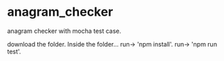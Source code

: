 # anagram_checker
anagram checker with mocha test case.

download the folder. Inside the folder...
run-> 'npm install'. 
run-> 'npm run test'.
